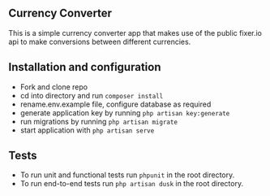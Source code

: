 ## Currency Converter
This is a simple currency converter app that makes use of the public fixer.io api to make conversions between different currencies.

## Installation and configuration
- Fork and clone repo
- cd into directory and run `composer install`
- rename.env.example file, configure database as required
- generate application key by running `php artisan key:generate`
- run migrations by running `php artisan migrate`
- start application with `php artisan serve`

## Tests
- To run unit and functional tests run `phpunit` in the root directory.
- To run end-to-end tests run `php artisan dusk` in the root directory.